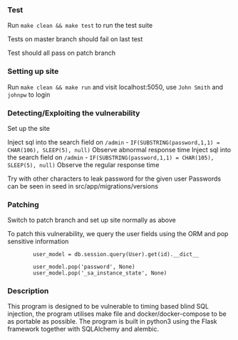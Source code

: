 ### Test
Run `make clean && make test` to run the test suite

Tests on master branch should fail on last test

Test should all pass on patch branch

### Setting up site
Run `make clean && make run` and visit localhost:5050, use `John Smith` and `johnpw` to login

### Detecting/Exploiting the vulnerability
Set up the site

Inject sql into the search field on `/admin` - `IF(SUBSTRING(password,1,1) = CHAR(106), SLEEP(5), null)`
Observe abnormal response time
Inject sql into the search field on `/admin` - `IF(SUBSTRING(password,1,1) = CHAR(105), SLEEP(5), null)`
Observe the regular response time

Try with other characters to leak password for the given user
Passwords can be seen in seed in src/app/migrations/versions

### Patching
Switch to patch branch and set up site normally as above

To patch this vulnerability, we query the user fields using the ORM and pop sensitive information

```
        user_model = db.session.query(User).get(id).__dict__

        user_model.pop('password', None)
        user_model.pop('_sa_instance_state', None)

```

### Description
This program is designed to be vulnerable to timing based blind SQL injection, the program utilises make file
and docker/docker-compose to be as portable as possible. The program is built in python3 using the Flask framework
together with SQLAlchemy and alembic.
